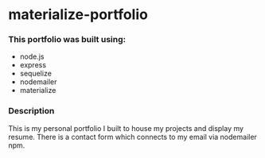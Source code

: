 # materialize-portfolio


### This portfolio was built using:
* node.js
* express
* sequelize
* nodemailer
* materialize

### Description

This is my personal portfolio I built to house my projects and display my resume. There is a contact form which connects to my email via nodemailer npm.

